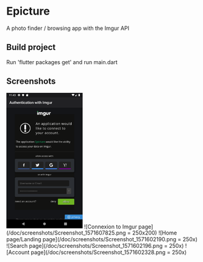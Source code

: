 # Epicture
A photo finder / browsing app with the Imgur API

## Build project
Run 'flutter packages get' and run main.dart

## Screenshots
<img src="/doc/screenshots/Screenshot_1571607825.png" alt="Connexion to Imgur page" width="200"/>
![Connexion to Imgur page](/doc/screenshots/Screenshot_1571607825.png = 250x200)
![Home page/Landing page](/doc/screenshots/Screenshot_1571602190.png = 250x)
![Search page](/doc/screenshots/Screenshot_1571602196.png = 250x)
![Account page](/doc/screenshots/Screenshot_1571602328.png = 250x)
